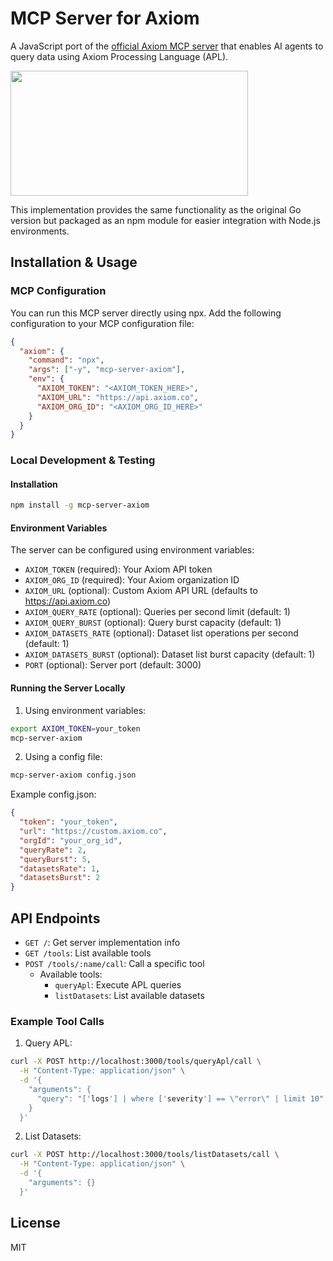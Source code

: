 # MCP Server for Axiom

A JavaScript port of the [official Axiom MCP server](https://github.com/axiomhq/mcp-server-axiom) that enables AI agents to query data using Axiom Processing Language (APL).

<a href="https://glama.ai/mcp/servers/8hxxw8uenu">
  <img width="380" height="200" src="https://glama.ai/mcp/servers/8hxxw8uenu/badge" />
</a>

This implementation provides the same functionality as the original Go version but packaged as an npm module for easier integration with Node.js environments.

## Installation & Usage

### MCP Configuration

You can run this MCP server directly using npx. Add the following configuration to your MCP configuration file:

```json
{
  "axiom": {
    "command": "npx",
    "args": ["-y", "mcp-server-axiom"],
    "env": {
      "AXIOM_TOKEN": "<AXIOM_TOKEN_HERE>",
      "AXIOM_URL": "https://api.axiom.co",
      "AXIOM_ORG_ID": "<AXIOM_ORG_ID_HERE>"
    }
  }
}
```

### Local Development & Testing

#### Installation

```bash
npm install -g mcp-server-axiom
```

#### Environment Variables

The server can be configured using environment variables:

- `AXIOM_TOKEN` (required): Your Axiom API token
- `AXIOM_ORG_ID` (required): Your Axiom organization ID
- `AXIOM_URL` (optional): Custom Axiom API URL (defaults to https://api.axiom.co)
- `AXIOM_QUERY_RATE` (optional): Queries per second limit (default: 1)
- `AXIOM_QUERY_BURST` (optional): Query burst capacity (default: 1)
- `AXIOM_DATASETS_RATE` (optional): Dataset list operations per second (default: 1)
- `AXIOM_DATASETS_BURST` (optional): Dataset list burst capacity (default: 1)
- `PORT` (optional): Server port (default: 3000)

#### Running the Server Locally

1. Using environment variables:

```bash
export AXIOM_TOKEN=your_token
mcp-server-axiom
```

2. Using a config file:

```bash
mcp-server-axiom config.json
```

Example config.json:

```json
{
  "token": "your_token",
  "url": "https://custom.axiom.co",
  "orgId": "your_org_id",
  "queryRate": 2,
  "queryBurst": 5,
  "datasetsRate": 1,
  "datasetsBurst": 2
}
```

## API Endpoints

- `GET /`: Get server implementation info
- `GET /tools`: List available tools
- `POST /tools/:name/call`: Call a specific tool
  - Available tools:
    - `queryApl`: Execute APL queries
    - `listDatasets`: List available datasets

### Example Tool Calls

1. Query APL:

```bash
curl -X POST http://localhost:3000/tools/queryApl/call \
  -H "Content-Type: application/json" \
  -d '{
    "arguments": {
      "query": "['logs'] | where ['severity'] == \"error\" | limit 10"
    }
  }'
```

2. List Datasets:

```bash
curl -X POST http://localhost:3000/tools/listDatasets/call \
  -H "Content-Type: application/json" \
  -d '{
    "arguments": {}
  }'
```

## License

MIT
